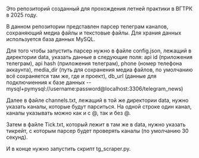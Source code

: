Это репозиторий созданный для прохождения летней практики в ВГТРК в 2025 году.

В данном репозитории представлен парсер телеграм каналов, сохраняющий медиа файлы и текстовые файлы. Для храния данных используется база данных MySQL.

Для того чтобы запустить парсер нужно в файле config.json, лежащий в директории data, указать данные в следующие поля: api id (приложения телеграм), api hash (приложения телеграм), phone (номер телефона аккаунта), media_dir (путь для сохранения медиа файлов, по умолчанию всё сохраняется там же, где и проект), db_url (данные для подключиенния к базе данных -- mysql+pymysql://username:password@localhost:3306/telegram_news)

Далее в файле channels.txt, лежащий в той же директории data, нужно указать каналы, которые будут парситься. На одной строке один канал, каналы указывать можно как и с @, так и без @.

Затем в файле Tick.txt, который лежит в там же в data, нужно указать тикрейт, с которым парсер будет проверять каналы (по умолчанию 30 секунд).

И в конце нужно запустить скрипт tg_scraper.py. 
